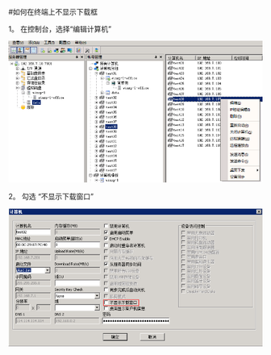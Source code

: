 #如何在终端上不显示下载框

1。 在控制台，选择“编辑计算机”


![](/assets/108-1.png)


2。 勾选 “不显示下载窗口”

![](/assets/116-1.png)


